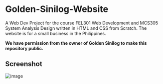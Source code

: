 # Golden-Sinilog-Website
 A Web Dev Project for the course FEL301 Web Development and MCS305 System Analysis Design written in HTML and CSS from Scratch.
 The website is for a small business in the Philippines. 
 
 **We have permission from the owner of Golden Sinilog to make this repository public.**

## Screenshot
![image](https://github.com/VintanaEnf/Golden-Sinilog-Website/assets/104513214/82cccc92-a27e-408d-b26b-1284f49c130b)

